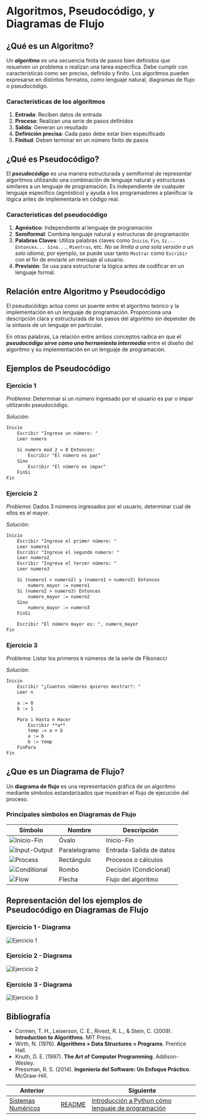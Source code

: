 # Algoritmos, Pseudocódigo, y Diagramas de Flujo

## ¿Qué es un Algoritmo?

Un ***algoritmo*** es una secuencia finita de pasos bien definidos que resuelven un problema o realizan una tarea específica. Debe cumplir con características como ser preciso, definido y finito. Los algoritmos pueden expresarse en distintos formatos, como lenguaje natural, diagramas de flujo o pseudocódigo.

### Características de los algoritmos

1. **Entrada**: Reciben datos de entrada
2. **Proceso**: Realizan una serie de pasos definidos
3. **Salida**: Generan un resultado
4. **Definición precisa**: Cada paso debe estar bien especificado
5. **Finitud**: Deben terminar en un número finito de pasos

## ¿Qué es Pseudocódigo?

El ***pseudocódigo*** es una manera estructurada y semiformal de representar algoritmos utilizando una combinación de lenguaje natural y estructuras similares a un lenguaje de programación. Es independiente de cualquier lenguaje específico (agnóstico) y ayuda a los programadores a planificar la lógica antes de implementarla en código real.

### Características del pseudocódigo

1. **Agnóstico**: Independiente al lenguaje de programación
2. **Semiformal**: Combina lenguaje natural y estructuras de programación
3. **Palabras Claves**: Utiliza palabras claves como `Inicio`, `Fin`, `Si... Entonces... Sino...`, `Mientras`, etc. *No se limita a una sola versión o un solo idioma*, por ejemplo, se puede usar tanto `Mostrar` como `Escribir` con el fin de enviarle un mensaje al usuario.
4. **Previsión**: Se usa para estructurar la lógica antes de codificar en un lenguaje formal.

## Relación entre Algoritmo y Pseudocódigo

El pseudocódigo actúa como un puente entre el algoritmo teórico y la implementación en un lenguaje de programación. Proporciona una descripción clara y estructurada de los pasos del algoritmo sin depender de la sintaxis de un lenguaje en particular.

En otras palabras, La relación entre ambos conceptos radica en que el ***pseudocódigo sirve como una herramienta intermedia*** entre el diseño del algoritmo y su implementación en un lenguaje de programación.

## Ejemplos de Pseudocódigo

### Ejercicio 1

*Problema*: Determinar si un número ingresado por el usuario es par o impar utilizando pseudocódigo.

*Solución*:

```txt
Inicio
    Escribir "Ingrese un número: "
    Leer numero
    
    Si numero mod 2 = 0 Entonces:
        Escribir "El número es par"
    Sino
        Escribir "El número es impar"
    FinSi
Fin
```

### Ejercicio 2

*Problema*: Dados 3 números ingresados por el usuario, determinar cual de ellos es el mayor.

*Solución*:

```txt
Inicio
    Escribir "Ingrese el primer número: "
    Leer numero1
    Escribir "Ingrese el segundo número: "
    Leer numero2
    Escribir "Ingrese el tercer número: "
    Leer numero3

    Si (numero1 > numero2) y (numero1 > numero3) Entonces
        numero_mayor := numero1
    Si (numero2 > numero3) Entonces
        numero_mayor := numero2
    Sino
        numero_mayor := numero3
    FinSi

    Escribir "El número mayor es: ", numero_mayor
Fin
```

### Ejercicio 3

*Problema*: Listar los primeros `N` números de la serie de Fibonacci

*Solución*:

```txt
Inicio
    Escribir "¿Cuantos números quieres mostrar?: "
    Leer n

    a := 0
    b := 1

    Para i Hasta n Hacer
        Escribir **a**
        temp := a + b
        a := b
        b := temp
    FinPara
Fin
```

## ¿Que es un Diagrama de Flujo?

Un **diagrama de flujo** es una representación gráfica de un algoritmo mediante símbolos estandarizados que muestran el flujo de ejecución del proceso.

### Principales símbolos en Diagramas de Flujo

|Símbolo|Nombre|Descripción|
|-|-|-|
|![Inicio-Fin](../assets/03-01-Start.png)|Óvalo|Inicio-Fin|
|![Input-Output](../assets/03-02-Input.png)|Paralelogramo|Entrada-Salida de datos|
|![Process](../assets/03-03-Process.png)|Rectángulo|Procesos o cálculos|
|![Conditional](../assets/03-04-Conditional.png)|Rombo|Decisión (Condicional)|
|![Flow](../assets/03-05-Flow.png)|Flecha|Flujo del algoritmo|

## Representación del los ejemplos de Pseudocódigo en Diagramas de Flujo

### Ejercicio 1 - Diagrama

![Ejercicio 1](../assets/03-06-Exercise_1.svg)

### Ejercicio 2 - Diagrama

![Ejercicio 2](../assets/03-07-Exercise_2.svg)

### Ejercicio 3 - Diagrama

![Ejercicio 3](../assets/03-08-Exercise_3.svg)

## Bibliografía

- Cormen, T. H., Leiserson, C. E., Rivest, R. L., & Stein, C. (2009). **Introduction to Algorithms**. MIT Press.
- Wirth, N. (1976). **Algorithms + Data Structures = Programs**. Prentice Hall.
- Knuth, D. E. (1997). **The Art of Computer Programming**. Addison-Wesley.
- Pressman, R. S. (2014). **Ingeniería del Software: Un Enfoque Práctico**. McGraw-Hill.

|Anterior||Siguiente|
|--------|-|---------|
|[Sistemas Numéricos](./02-Sistemas-numericos.md)|[README](../README.md)|[Introducción a Python cómo lenguaje de programación](DOC/04-Introduccion_a_Python_como_lenguaje_de_programacion.md)|
